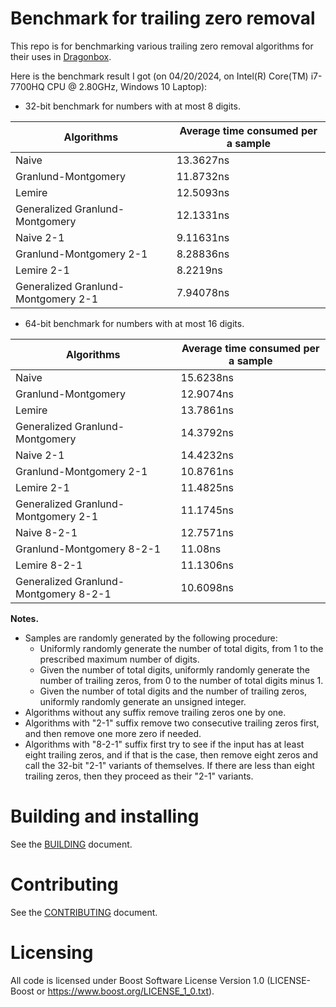 # Benchmark for trailing zero removal

This repo is for benchmarking various trailing zero removal algorithms for their uses in [Dragonbox](https://github.com/jk-jeon/dragonbox).

Here is the benchmark result I got (on 04/20/2024, on Intel(R) Core(TM) i7-7700HQ CPU @ 2.80GHz, Windows 10 Laptop):

- 32-bit benchmark for numbers with at most 8 digits.

| Algorithms                          | Average time consumed per a sample |
| ------------------------------------|------------------------------------|
| Naive                               | 13.3627ns                          |
| Granlund-Montgomery                 | 11.8732ns                          |
| Lemire                              | 12.5093ns                          |
| Generalized Granlund-Montgomery     | 12.1331ns                          |
| Naive 2-1                           | 9.11631ns                          |
| Granlund-Montgomery 2-1             | 8.28836ns                          |
| Lemire 2-1                          | 8.2219ns                           |
| Generalized Granlund-Montgomery 2-1 | 7.94078ns                          |

- 64-bit benchmark for numbers with at most 16 digits.

| Algorithms                            | Average time consumed per a sample |
| --------------------------------------|------------------------------------|
| Naive                                 | 15.6238ns                          |
| Granlund-Montgomery                   | 12.9074ns                          |
| Lemire                                | 13.7861ns                          |
| Generalized Granlund-Montgomery       | 14.3792ns                          |
| Naive 2-1                             | 14.4232ns                          |
| Granlund-Montgomery 2-1               | 10.8761ns                          |
| Lemire 2-1                            | 11.4825ns                          |
| Generalized Granlund-Montgomery 2-1   | 11.1745ns                          |
| Naive 8-2-1                           | 12.7571ns                          |
| Granlund-Montgomery 8-2-1             | 11.08ns                            |
| Lemire 8-2-1                          | 11.1306ns                          |
| Generalized Granlund-Montgomery 8-2-1 | 10.6098ns                          |

**Notes.**
- Samples are randomly generated by the following procedure:
  - Uniformly randomly generate the number of total digits, from 1 to the prescribed maximum number of digits.
  - Given the number of total digits, uniformly randomly generate the number of trailing zeros, from 0 to the number of total digits minus 1.
  - Given the number of total digits and the number of trailing zeros, uniformly randomly generate an unsigned integer.
- Algorithms without any suffix remove trailing zeros one by one.
- Algorithms with "2-1" suffix remove two consecutive trailing zeros first, and then remove one more zero if needed.
- Algorithms with "8-2-1" suffix first try to see if the input has at least eight trailing zeros, and if that is the case, then remove eight zeros and call the 32-bit "2-1" variants of themselves. If there are less than eight trailing zeros, then they proceed as their "2-1" variants.

# Building and installing

See the [BUILDING](BUILDING.md) document.

# Contributing

See the [CONTRIBUTING](CONTRIBUTING.md) document.

# Licensing

All code is licensed under Boost Software License Version 1.0 (LICENSE-Boost or https://www.boost.org/LICENSE_1_0.txt).
